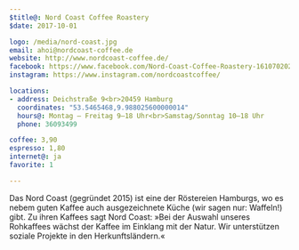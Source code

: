 ```yaml
---
$title@: Nord Coast Coffee Roastery
$date: 2017-10-01

logo: /media/nord-coast.jpg
email: ahoi@nordcoast-coffee.de
website: http://www.nordcoast-coffee.de/
facebook: https://www.facebook.com/Nord-Coast-Coffee-Roastery-1610702029193222/
instagram: https://www.instagram.com/nordcoastcoffee/

locations:
- address: Deichstraße 9<br>20459 Hamburg
  coordinates: "53.5465468,9.988025600000014"
  hours@: Montag – Freitag 9–18 Uhr<br>Samstag/Sonntag 10–18 Uhr
  phone: 36093499

coffee: 3,90
espresso: 1,80
internet@: ja
favorite: 1

---
```

Das Nord Coast (gegründet 2015) ist eine der Röstereien Hamburgs, wo es nebem guten Kaffee auch ausgezeichnete Küche (wir sagen nur: Waffeln!) gibt. Zu ihren Kaffees sagt Nord Coast: »Bei der Auswahl unseres Rohkaffees wächst der Kaffee im Einklang mit der Natur. Wir unterstützen soziale Projekte in den Herkunftsländern.«